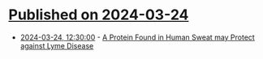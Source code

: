 # [Published on 2024-03-24](index.md)

* [2024-03-24, 12:30:00](https://soylentnews.org/article.pl?sid=24/03/23/0139230&from=rss) - [A Protein Found in Human Sweat may Protect against Lyme Disease](https://soylentnews.org/article.pl?sid=24/03/23/0139230&from=rss)
